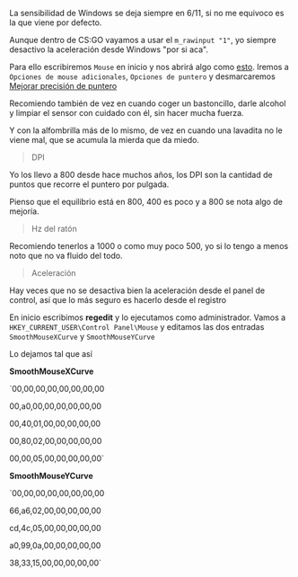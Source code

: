 La sensibilidad de Windows se deja siempre en 6/11, si no me equivoco es la que viene por defecto.

Aunque dentro de CS:GO vayamos a usar el `m_rawinput "1"`, yo siempre desactivo la aceleración desde Windows "por si aca".

Para ello escribiremos `Mouse` en inicio y nos abrirá algo como [esto](https://i.gyazo.com/73d032a9448dfc4846682e9d893f5dfd.png). Iremos a `Opciones de mouse adicionales`, `Opciones de puntero` y desmarcaremos [Mejorar precisión de puntero](https://i.gyazo.com/b4edcb6c34b4d118c35d247d9c339479.png)

Recomiendo también de vez en cuando coger un bastoncillo, darle alcohol y limpiar el sensor con cuidado con él, sin hacer mucha fuerza.

Y con la alfombrilla más de lo mismo, de vez en cuando una lavadita no le viene mal, que se acumula la mierda que da miedo.

> DPI

Yo los llevo a 800 desde hace muchos años, los DPI son la cantidad de puntos que recorre el puntero por pulgada.

Pienso que el equilibrio está en 800, 400 es poco y a 800 se nota algo de mejoría.

> Hz del ratón

Recomiendo tenerlos a 1000 o como muy poco 500, yo si lo tengo a menos noto que no va fluido del todo.

> Aceleración

Hay veces que no se desactiva bien la aceleración desde el panel de control, así que lo más seguro es hacerlo desde el registro

En inicio escribimos **regedit** y lo ejecutamos como administrador. Vamos a `HKEY_CURRENT_USER\Control Panel\Mouse` y editamos las dos entradas `SmoothMouseXCurve` y `SmoothMouseYCurve`

Lo dejamos tal que así

**SmoothMouseXCurve**

`00,00,00,00,00,00,00,00

00,a0,00,00,00,00,00,00

00,40,01,00,00,00,00,00

00,80,02,00,00,00,00,00

00,00,05,00,00,00,00,00`


**SmoothMouseYCurve**

`00,00,00,00,00,00,00,00

66,a6,02,00,00,00,00,00

cd,4c,05,00,00,00,00,00

a0,99,0a,00,00,00,00,00

38,33,15,00,00,00,00,00`
